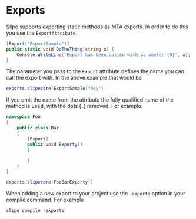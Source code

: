 # Exports
Slipe supports exporting static methods as MTA exports. In order to do this you use the `ExportAttribute`.

```cs
[Export("ExportSample")]
public static void DoTheThing(string x) {
    Console.WriteLine("Export has been called with parameter {0}", x);
}
```
The parameter you pass to the `Export` attribute defines the name you can call the export with. In the above example that would be
```lua
exports.slipecore:ExportSample("hey")
```
If you omit the name from the attribute the fully qualified name of the method is used, with the dots (`.`) removed. For example:
```cs
namespace Foo
{
	public class Bar
	{
		[Export]
		public void Exporty()
		{

		}
	}
}
```
```lua
exports.slipecore:FooBarExporty()
```

When adding a new export to your project use the `-exports` option in your compile command. For example
```
slipe compile -exports
```